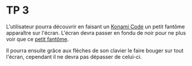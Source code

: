 # TP 3 

L'utilisateur pourra découvrir en faisant un [Konami Code](https://fr.wikipedia.org/wiki/Code_Konami) un petit fantôme apparaître sur l'écran. L'écran devra passer en fondu de noir pour ne plus voir que ce [petit fantôme](https://github.com/NideXTC/CoursYNov/blob/master/JavaScript/tp3/ghost.png).  

Il pourra ensuite grâce aux flèches de son clavier le faire bouger sur tout l'écran, cependant il ne devra pas dépasser de celui-ci. 
